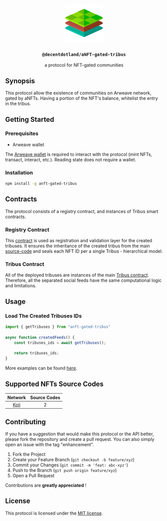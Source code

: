 
<p align="center">
  <a href="https://decent.land">
    <img src="./src/img/logo25.png" height="124">
  </a>
  <h3 align="center"><code>@decentdotland/aNFT-gated-tribus</code></h3>
  <p align="center">a protocol for NFT-gated communities</p>
</p>


## Synopsis
This protocol allow the existence of communities on Arweave network, gated by aNFTs. Having a portion of the NFT's balance, whitelist the entry in the tribus.

## Getting Started

### Prerequisites

- Arweave wallet

The [Arweave wallet](https://arconnect.io) is required to interact with the protocol (mint NFTs, transact, interact, etc.). Reading state does not require a wallet.

### Installation

```sh
npm install -g anft-gated-tribus

```

## Contracts
The protocol consists of a registry contract, and instances of Tribus smart contracts.

### Registry Contract
This [contract](./protocol-contracts/registry) is used as registration and validation layer for the created tribuses. It ensures the inheritance of the created tribus from the main [source-code](./protocol-contracts/tribus/tribus.js) and seals each NFT ID per a single Tribus - hierarchical model.

### Tribus Contract
All of the deployed tribuses are instances of the main [Tribus contract](./protocol-contracts/tribus). Therefore, all the separated social feeds have the same computational logic and limitations.

## Usage

### Load The Created Tribuses IDs

```js
import { getTribuses } from "anft-gated-tribus"

async function createdFeeds() {
	const tribuses_ids = await getTribuses();

	return tribuses_ids;
}

```

More examples can be found [here](./docs/examples).

## Supported NFTs Source Codes
| Network   |  Source Codes  | 
| :-----------: | :-----------: | 
| [Koii](https://koi.rocks/)    | 2             |

## Contributing

If you have a suggestion that would make this protocol or the API better, please fork the repository and create a pull request. You can also simply open an issue with the tag "enhancement".

1. Fork the Project
2. Create your Feature Branch (`git checkout -b feature/xyz`)
3. Commit your Changes (`git commit -m 'feat: abc-xyz'`)
4. Push to the Branch (`git push origin feature/xyz`)
5. Open a Pull Request

Contributions are **greatly appreciated** !
## License
This protocol is licensed under the [MIT license](./LICENSE).
